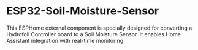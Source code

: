 # ESP32-Soil-Moisture-Sensor
This ESPHome external component is specially designed for converting a Hydrofoil Controller board 
to a Soil Moisture Sensor. It enables Home Assistant integration with real-time monitoring.
